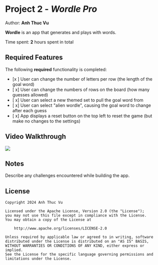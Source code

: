 # Project 2 - *Wordle Pro*

Author: **Anh Thuc Vu**

**Wordle** is an app that generates and plays with words. 

Time spent: **2** hours spent in total

## Required Features

The following **required** functionality is completed:

- [x ] User can change the number of letters per row (the length of the goal word)
- [ x] User can change the numbers of rows on the board (how many guesses allowed)
- [ x] User can select a new themed set to pull the goal word from
- [ x] User can select "alien wordle", causing the goal word to change after each guess
- [ x] App displays a reset button on the top left to reset the game (but make no changes to the settings)

## Video Walkthrough

<div>
    <a href="https://www.loom.com/share/bf3e198ee52e4814871252041ad17af4">
    </a>
    <a href="https://www.loom.com/share/bf3e198ee52e4814871252041ad17af4">
      <img style="max-width:300px;" src="https://cdn.loom.com/sessions/thumbnails/bf3e198ee52e4814871252041ad17af4-with-play.gif">
    </a>
  </div>

## Notes

Describe any challenges encountered while building the app.

## License

    Copyright 2024 Anh Thuc Vu

    Licensed under the Apache License, Version 2.0 (the "License");
    you may not use this file except in compliance with the License.
    You may obtain a copy of the License at

        http://www.apache.org/licenses/LICENSE-2.0

    Unless required by applicable law or agreed to in writing, software
    distributed under the License is distributed on an "AS IS" BASIS,
    WITHOUT WARRANTIES OR CONDITIONS OF ANY KIND, either express or implied.
    See the License for the specific language governing permissions and
    limitations under the License.
